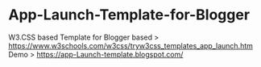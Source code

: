 # App-Launch-Template-for-Blogger
W3.CSS based Template for Blogger
based > https://www.w3schools.com/w3css/tryw3css_templates_app_launch.htm
Demo > https://app-Launch-template.blogspot.com/
